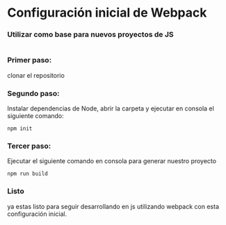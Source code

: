 # Configuración inicial de Webpack

### Utilizar como base para nuevos proyectos de JS

#

### Primer paso:

clonar el repositorio

### Segundo paso:

Instalar dependencias de Node, abrir la carpeta y ejecutar en consola el siguiente comando:

```
npm init
```

### Tercer paso:

Ejecutar el siguiente comando en consola para generar nuestro proyecto

```
npm run build
```

### Listo

ya estas listo para seguir desarrollando en js utilizando webpack con esta configuración inicial.

